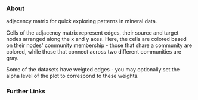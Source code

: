 ### About
adjacency matrix for quick exploring patterns in mineral data. 

Cells of the adjacency matrix represent edges, their source and target nodes arranged along the x and y axes.
Here, the cells are colored based on their nodes' community membership - those that share a community are colored, while those that connect across two different communities are gray.

Some of the datasets have weigted edges - you may optionally set the alpha level of the plot to correspond to these weights.

### Further Links
[matrix]: http://en.wikipedia.org/wiki/Adjacency_matrix
